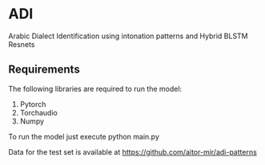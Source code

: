 # ADI
Arabic Dialect Identification using intonation patterns and Hybrid BLSTM Resnets

## Requirements

The following libraries are required to run the model:

1. Pytorch
2. Torchaudio
3. Numpy


To run the model just execute python main.py


Data for the test set is available at https://github.com/aitor-mir/adi-patterns 
